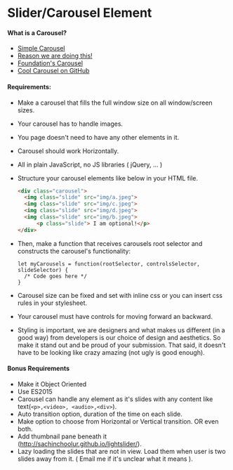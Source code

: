 # Slider/Carousel Element

#### What is a Carousel?

- [Simple Carousel](https://github.com/samantehrani/simple-carousel)
- [Reason we are doing this!](http://shouldiuseacarousel.com/)
- [Foundation's Carousel](http://foundation.zurb.com/sites/docs/v/5.5.3/components/orbit.html)
- [Cool Carousel on GitHub](http://sachinchoolur.github.io/lightslider/)

#### Requirements:

- Make a carousel that fills the full window size on all window/screen sizes. 
- Your carousel has to handle images.
- You page doesn't need to have any other elements in it.
- Carousel should work Horizontally.
- All in plain JavaScript, no JS libraries ( jQuery, ... )


- Structure your carousel elements like below in your HTML file.

  ```HTML
  <div class="carousel">
  	<img class="slide" src="img/a.jpeg">
  	<img class="slide" src="img/c.jpeg">
  	<img class="slide" src="img/d.jpeg">
  	<img class="slide" src="img/b.jpeg">
    	<p class="slide"> I am optional!</p>
  </div>
  ```

- Then, make a function that receives carousels root selector and constructs the carousel's functionality:

  ```
  let myCarousels = function(rootSelector, controlsSelector, slideSelector) {
    /* Code goes here */
  }
  ```

- Carousel size can be fixed and set with inline css or you can insert css rules in your stylesheet.

- Your carousel must have controls for moving forward an backward.

- Styling is important, we are designers and what makes us different (in a good way) from developers is our choice of design and aesthetics. So make it stand out and be proud of your submission. That said, it doesn't have to be looking like crazy amazing (not ugly is good enough).



#### Bonus Requirements

* Make it Object Oriented
* Use ES2015
* Carousel can handle any element as it's slides with any content like text(`<p>,<video>, <audio>,<div>`).
* Auto transition option, duration of the time on each slide.
* Make option to choose from Horizontal or Vertical transition. OR even both.
* Add thumbnail pane beneath it (http://sachinchoolur.github.io/lightslider/).
* Lazy loading the slides that are not in view. Load them when user is two slides away from it. ( Email me if it's unclear what it means ).

